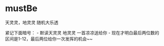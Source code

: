 # mustBe
天灵灵，地灵灵   随机大乐透

紧记下面暗号：
    - 默读天灵灵 地灵灵   一首凉凉送给你
    - 现在才明白最后两位数的区间是1-12，最后两位给你一次发挥的机会~~
